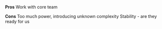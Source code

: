 **Pros**
Work with core team

**Cons**
Too much power, introducing unknown complexity
Stability - are they ready for us
